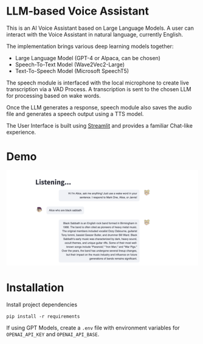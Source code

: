 # LLM-based Voice Assistant 
This is an AI Voice Assistant based on Large Language Models. A user can interact with the Voice Assistant in natural language, currently English. 

The implementation brings various deep learning models together: 
- Large Language Model (GPT-4 or Alpaca, can be chosen) 
- Speech-To-Text Model (Wave2Vec2-Large)
- Text-To-Speech Model (Microsoft SpeechT5)

The speech module is interfaced with the local microphone to create live transcription via a VAD Process. A transcription is sent to the chosen LLM for processing based on wake words. 

Once the LLM generates a response, speech module also saves the audio file and generates a speech output using a TTS model. 

The User Interface is built using [Streamlit](https://docs.streamlit.io) and provides a familiar Chat-like experience. 

# Demo
![image](demo.png)

# Installation 
Install project dependencies
```
pip install -r requirements 
```

If using GPT Models, create a `.env` file with environment variables for `OPENAI_API_KEY` and `OPENAI_API_BASE`. 
